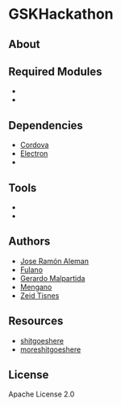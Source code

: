 # GSKHackathon

## About

## Required Modules

- []()
- []()

## Dependencies

- [Cordova](https://cordova.apache.org/)
- [Electron](https://github.com/electron/electron)
- []()

## Tools

*
*

## Authors

- [Jose Ramón Aleman](https://github.com/jraleman)
- [Fulano]()
- [Gerardo Malpartida](https://github.com/regien)
- [Mengano]()
- [Zeid Tisnes](https://github.com/zedin27)

## Resources
* [shitgoeshere](https://cordova.apache.org/docs/en/latest/guide/cli/index.html)
* [moreshitgoeshere](https://cordova.apache.org/docs/en/latest/reference/cordova-cli/index.html#cordova-platform-command)

## License
Apache License 2.0
